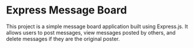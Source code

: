 # Express Message Board

This project is a simple message board application built using Express.js. It allows users to post messages, view messages posted by others, and delete messages if they are the original poster.

